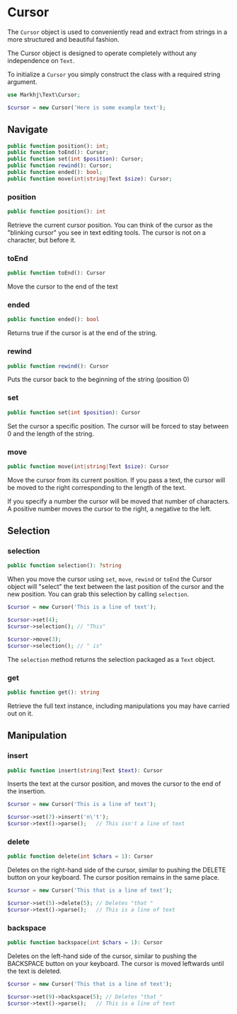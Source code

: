 # Cursor
The ````Cursor```` object is used to conveniently read and extract from strings in a more structured and beautiful fashion.

The Cursor object is designed to operate completely without any independence on ````Text````.

To initialize a ``Cursor`` you simply construct the class with a required string argument.
```php
use Markhj\Text\Cursor;

$cursor = new Cursor('Here is some example text');
```

## Navigate
```php
public function position(): int;
public function toEnd(): Cursor;
public function set(int $position): Cursor;
public function rewind(): Cursor;
public function ended(): bool;
public function move(int|string|Text $size): Cursor;
```

### position
```php
public function position(): int
```
Retrieve the current cursor position. You can think of the cursor as the "blinking cursor" you see in text editing tools. The cursor is not on a character, but before it.

### toEnd
```php
public function toEnd(): Cursor
```
Move the cursor to the end of the text

### ended
```php
public function ended(): bool
```
Returns true if the cursor is at the end of the string.

### rewind
```php
public function rewind(): Cursor
```
Puts the cursor back to the beginning of the string (position 0)

### set
```php
public function set(int $position): Cursor
```
Set the cursor a specific position. The cursor will be forced to stay between 0 and the length of the string.

### move
```php
public function move(int|string|Text $size): Cursor
```
Move the cursor from its current position. If you pass a text, the cursor will be moved to the right corresponding to the length of the text.

If you specify a number the cursor will be moved that number of characters. A positive number moves the cursor to the right, a negative to the left.

## Selection

### selection
```php
public function selection(): ?string
```
When you move the cursor using ````set````, ````move````, ````rewind```` or ````toEnd```` the Cursor object will "select" the text between the last position of the cursor and the new position. You can grab this selection by calling ````selection````.

```php
$cursor = new Cursor('This is a line of text');

$cursor->set(4);
$cursor->selection(); // "This"

$cursor->move(3);
$cursor->selection(); // " is"
```

The ````selection```` method returns the selection packaged as a ````Text```` object.

### get
```php
public function get(): string
```
Retrieve the full text instance, including manipulations you may have carried out on it.

## Manipulation
### insert
```php
public function insert(string|Text $text): Cursor
```
Inserts the text at the cursor position, and moves the cursor to the end of the insertion.

```php
$cursor = new Cursor('This is a line of text');

$cursor->set(7)->insert('n\'t');
$cursor->text()->parse();	// This isn't a line of text
```

### delete
```php
public function delete(int $chars = 1): Cursor
```
Deletes on the right-hand side of the cursor, similar to pushing the DELETE button on your keyboard. The cursor position remains in the same place.

```php
$cursor = new Cursor('This that is a line of text');

$cursor->set(5)->delete(5); // Deletes "that "
$cursor->text()->parse();	// This is a line of text
```

### backspace
```php
public function backspace(int $chars = 1): Cursor
```
Deletes on the left-hand side of the cursor, similar to pushing the BACKSPACE button on your keyboard. The cursor is moved leftwards until the text is deleted.

```php
$cursor = new Cursor('This that is a line of text');

$cursor->set(9)->backspace(5); // Deletes "that "
$cursor->text()->parse();	// This is a line of text
```